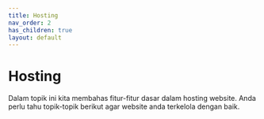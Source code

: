 ```yaml
---
title: Hosting
nav_order: 2
has_children: true
layout: default
---
```


# Hosting

Dalam topik ini kita membahas fitur-fitur dasar dalam hosting website. Anda perlu tahu topik-topik berikut agar website anda terkelola dengan baik.
